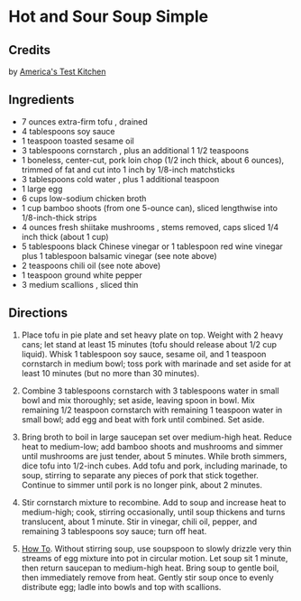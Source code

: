 # Hot and Sour Soup Simple 

<!-- BEGIN content -->

## Credits

by [America's Test Kitchen](http://www.americastestkitchen.com/recipe.asp?recipeids=3222&iSeason=7 "http://www.americastestkitchen.com/recipe.asp?recipeids=3222&iSeason=7")

## Ingredients

- 7 ounces extra-firm tofu , drained
- 4 tablespoons soy sauce 
- 1 teaspoon toasted sesame oil 
- 3 tablespoons cornstarch , plus an additional 1 1/2 teaspoons
- 1 boneless, center-cut, pork loin chop (1/2 inch thick, about 6 ounces), trimmed of fat and cut into 1 inch by 1/8-inch matchsticks
- 3 tablespoons cold water , plus 1 additional teaspoon
- 1 large egg 
- 6 cups low-sodium chicken broth 
- 1 cup bamboo shoots (from one 5-ounce can), sliced lengthwise into 1/8-inch-thick strips
- 4 ounces fresh shiitake mushrooms , stems removed, caps sliced 1/4 inch thick (about 1 cup)
- 5 tablespoons black Chinese vinegar or 1 tablespoon red wine vinegar plus 1 tablespoon balsamic vinegar (see note above)
- 2 teaspoons chili oil (see note above)
- 1 teaspoon ground white pepper 
- 3 medium scallions , sliced thin

## Directions

1. Place tofu in pie plate and set heavy plate on top. Weight with 2 heavy cans; let stand at least 15 minutes (tofu should release about 1/2 cup liquid). Whisk 1 tablespoon soy sauce, sesame oil, and 1 teaspoon cornstarch in medium bowl; toss pork with marinade and set aside for at least 10 minutes (but no more than 30 minutes).

2. Combine 3 tablespoons cornstarch with 3 tablespoons water in small bowl and mix thoroughly; set aside, leaving spoon in bowl. Mix remaining 1/2 teaspoon cornstarch with remaining 1 teaspoon water in small bowl; add egg and beat with fork until combined. Set aside.

3. Bring broth to boil in large saucepan set over medium-high heat. Reduce heat to medium-low; add bamboo shoots and mushrooms and simmer until mushrooms are just tender, about 5 minutes. While broth simmers, dice tofu into 1/2-inch cubes. Add tofu and pork, including marinade, to soup, stirring to separate any pieces of pork that stick together. Continue to simmer until pork is no longer pink, about 2 minutes.

4. Stir cornstarch mixture to recombine. Add to soup and increase heat to medium-high; cook, stirring occasionally, until soup thickens and turns translucent, about 1 minute. Stir in vinegar, chili oil, pepper, and remaining 3 tablespoons soy sauce; turn off heat.

5. [How To](http://www.americastestkitchen.com/recipe.asp?recipeids=3222&iSeason=7#1 "http://www.americastestkitchen.com/recipe.asp?recipeids=3222&iSeason=7#1"). Without stirring soup, use soupspoon to slowly drizzle very thin streams of egg mixture into pot in circular motion. Let soup sit 1 minute, then return saucepan to medium-high heat. Bring soup to gentle boil, then immediately remove from heat. Gently stir soup once to evenly distribute egg; ladle into bowls and top with scallions.

<!-- Saved in parser cache with key mudabon_recipe:pcache:idhash:1624-0!1!0!0!!en!2 and timestamp 20071117185433 --><!-- END content -->

